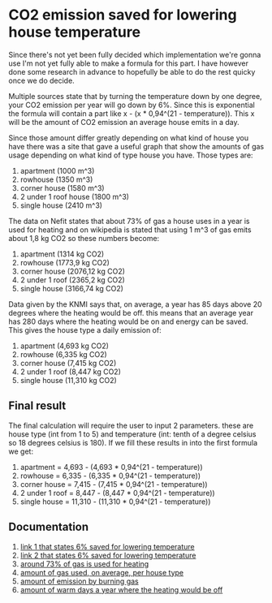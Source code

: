 CO2 emission saved for lowering house temperature
==================

Since there's not yet been fully decided which implementation we're gonna use I'm not yet fully able to make a formula for this part. I have however done some 
research in advance to hopefully be able to do the rest quicky once we do decide.

Multiple sources state that by turning the temperature down by one degree, your CO2 emission per year will go down by 6%. Since this is exponential the formula will
contain a part like x - (x * 0,94^(21 - temperature)). This x will be the amount of CO2 emission an average house emits in a day.



Since those amount differ greatly depending on what kind of house you have there was a site that gave a useful graph that show the amounts of gas usage depending 
on what kind of type house you have. Those types are:
1. apartment (1000 m^3)
2. rowhouse (1350 m^3)
3. corner house (1580 m^3)
4. 2 under 1 roof house (1800 m^3)
5. single house (2410 m^3)

The data on Nefit states that about 73% of gas a house uses in a year is used for heating and on wikipedia is stated that using 1 m^3 of gas emits about 1,8 kg CO2 
so these numbers become:
1. apartment (1314 kg CO2)
2. rowhouse (1773,9 kg CO2)
3. corner house (2076,12 kg CO2)
4. 2 under 1 roof (2365,2 kg CO2)
5. single house (3166,74 kg CO2)

Data given by the KNMI says that, on average, a year has 85 days above 20 degrees where the heating would be off. this means that an average 
year has 280 days where the heating would be on and energy can be saved. This gives the house type a daily emission of:
1. apartment (4,693 kg CO2)
2. rowhouse (6,335 kg CO2)
3. corner house (7,415 kg CO2)
4. 2 under 1 roof (8,447 kg CO2)
5. single house (11,310 kg CO2)

## Final result
The final calculation will require the user to input 2 parameters. these are house type (int from 1 to 5) and temperature 
(int: tenth of a degree celsius so 18 degrees celsius is 180).
If we fill these results in into the first formula we get:
1. apartment = 4,693 - (4,693 * 0,94^(21 - temperature))
2. rowhouse = 6,335 - (6,335 * 0,94^(21 - temperature))
3. corner house = 7,415 - (7,415 * 0,94^(21 - temperature))
4. 2 under 1 roof = 8,447 - (8,447 * 0,94^(21 - temperature))
5. single house = 11,310 - (11,310 * 0,94^(21 - temperature))

## Documentation
1. [link 1 that states 6% saved for lowering temperature](https://www.essent.nl/content/particulier/essenties/groen-doen/groene-voetafdruk-1-verwarming-graadje-lager.html#)
2. [link 2 that states 6% saved for lowering temperature](https://www.nporadio1.nl/homepage/7995-warme-truiendag-verwarming-lager-bespaar-co2)
3. [around 73% of gas is used for heating](https://www.nefit.nl/consument/over_nefit/nieuws/12_weetjes_over_verwarming_en_warm_water)
4. [amount of gas used, on average, per house type](https://www.milieucentraal.nl/energie-besparen/snel-besparen/grip-op-je-energierekening/gemiddeld-energieverbruik/)
5. [amount of emission by burning gas](https://nl.wikipedia.org/wiki/Aardgas#CO2-uitstoot)
6. [amount of warm days a year where the heating would be off](https://www.knmi.nl/kennis-en-datacentrum/uitleg/warme-dagen)